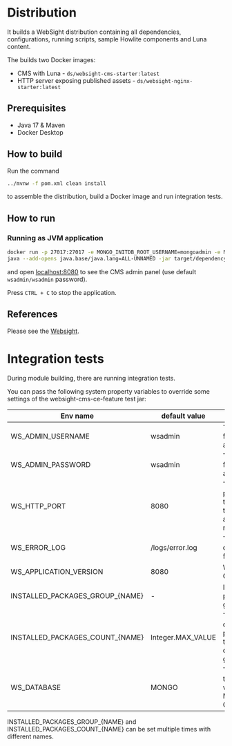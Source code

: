 # Distribution
It builds a WebSight distribution containing all dependencies, configurations, running scripts, sample Howlite components and Luna content. 

The builds two Docker images:

- CMS with Luna - `ds/websight-cms-starter:latest`
- HTTP server exposing published assets - `ds/websight-nginx-starter:latest`

## Prerequisites

- Java 17 & Maven
- Docker Desktop

## How to build

Run the command

```bash
../mvnw -f pom.xml clean install
```

to assemble the distribution, build a Docker image and run integration tests.

## How to run
### Running as JVM application

```bash
docker run -p 27017:27017 -e MONGO_INITDB_ROOT_USERNAME=mongoadmin -e MONGO_INITDB_ROOT_PASSWORD=mongoadmin mongo:4.4.6
java --add-opens java.base/java.lang=ALL-UNNAMED -jar target/dependency/org.apache.sling.feature.launcher.jar -f target/slingfeature-tmp/feature-websight-cms-starter.json
```

and open [localhost:8080](http://localhost:8080/) to see the CMS admin panel (use default `wsadmin/wsadmin` password).

Press `CTRL + C` to stop the application.

## References
Please see the [Websight](https://www.websight.io/).

# Integration tests

During module building, there are running integration tests.

You can pass the following system property variables to override some settings of the websight-cms-ce-feature test jar:

| Env name                        | default value      | description                                                    |
|---------------------------------|--------------------|----------------------------------------------------------------|
| WS_ADMIN_USERNAME               | wsadmin            | The username for the administrator.                            |
| WS_ADMIN_PASSWORD               | wsadmin            | The password for the administrator.                            |
| WS_HTTP_PORT                    | 8080               | The default port on which tests expect the application to run. | 
| WS_ERROR_LOG                    | /logs/error.log    | The location of an error log file.                             | 
| WS_APPLICATION_VERSION          | 8080               | WebSight CMS version.                                          | 
| INSTALLED_PACKAGES_GROUP_{NAME} | -                  | Installed packages group.                                      |
| INSTALLED_PACKAGES_COUNT_{NAME} | Integer.MAX_VALUE  | The number of installed packages for the corresponding group.  |
| WS_DATABASE                     | MONGO              | The database type. Possible values: MONGO, TAR, OTHER          |

INSTALLED_PACKAGES_GROUP_{NAME} and INSTALLED_PACKAGES_COUNT_{NAME} can be set multiple times with different names.
